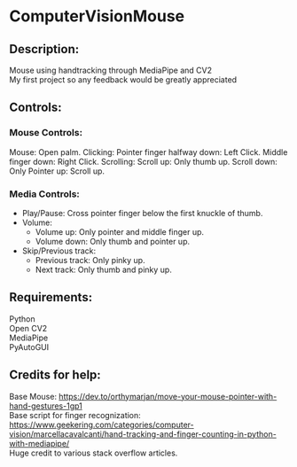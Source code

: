 # ComputerVisionMouse

## Description:
Mouse using handtracking through MediaPipe and CV2   
My first project so any feedback would be greatly appreciated   

## Controls:
### Mouse Controls:
Mouse: Open palm.
Clicking: Pointer finger halfway down: Left Click. Middle finger down: Right Click.
Scrolling: Scroll up: Only thumb up. Scroll down: Only Pointer up: Scroll up.
### Media Controls:
- Play/Pause: Cross pointer finger below the first knuckle of thumb.
- Volume:
  * Volume up: Only pointer and middle finger up.
  * Volume down: Only thumb and pointer up.
- Skip/Previous track:
    * Previous track: Only pinky up.
    * Next track: Only thumb and pinky up.

## Requirements:
Python   
Open CV2   
MediaPipe   
PyAutoGUI   


## Credits for help:
Base Mouse: https://dev.to/orthymarjan/move-your-mouse-pointer-with-hand-gestures-1gp1   
Base script for finger recognization: https://www.geekering.com/categories/computer-vision/marcellacavalcanti/hand-tracking-and-finger-counting-in-python-with-mediapipe/   
Huge credit to various stack overflow articles.   

